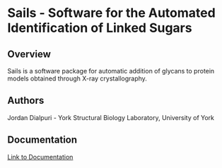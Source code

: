 # Sails - Software for the Automated Identification of Linked Sugars

## Overview

Sails is a software package for automatic addition of glycans to protein models obtained through X-ray crystallography.

## Authors

Jordan Dialpuri - York Structural Biology Laboratory, University of York


## Documentation
[Link to Documentation](https://dialpuri.github.io/Sails/sails.html)